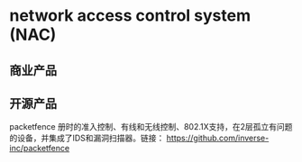 # network access control system (NAC)   
## 商业产品  


## 开源产品  
packetfence  册时的准入控制、有线和无线控制、802.1X支持，在2层孤立有问题的设备，并集成了IDS和漏洞扫描器。链接： https://github.com/inverse-inc/packetfence   
